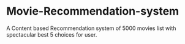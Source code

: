 # Movie-Recommendation-system
A Content based Recommendation system of 5000 movies list with spectacular best 5 choices for user. 
